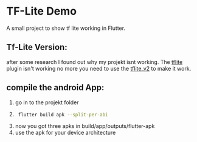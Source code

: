 # TF-Lite Demo

A small project to show tf lite working in Flutter.

## Tf-Lite Version:

after some research I found out why my projekt isnt working. The [tflite](https://pub.dev/packages/tflite) plugin isn't working no more you need to use the [tflite_v2](https://pub.dev/packages/tflite_v2) to make it work. 

## compile the android App:
1. go in to the projekt folder  
2. ```bash 
    flutter build apk --split-per-abi
    ```
3. now you got three apks in build/app/outputs/flutter-apk
4. use the apk for your device architecture 